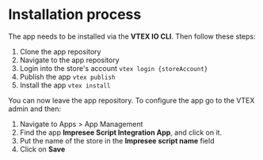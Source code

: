 # Installation process

The app needs to be installed via the **VTEX IO CLI**.
Then follow these steps:

1. Clone the app repository
2. Navigate to the app repository
3. Login into the store's account `vtex login {storeAccount}`
4. Publish the app `vtex publish`
5. Install the app `vtex install`

You can now leave the app repository.
To configure the app go to the VTEX admin and then:

1. Navigate to Apps > App Management
2. Find the app **Impresee Script Integration App**, and click on it.
3. Put the name of the store in the **Impresee script name** field
4. Click on **Save**
